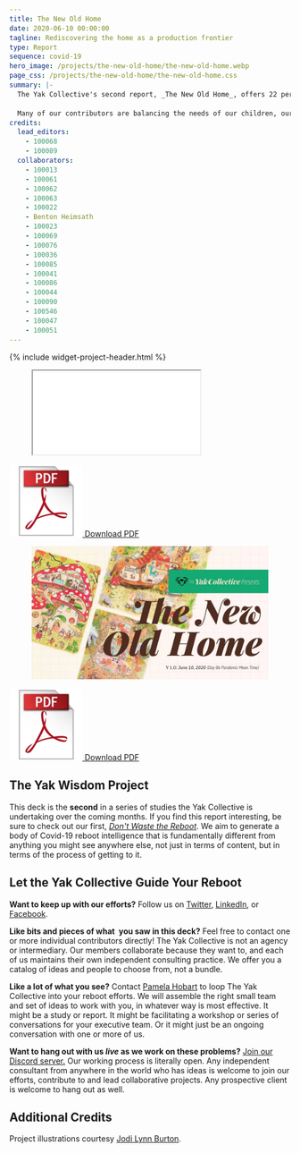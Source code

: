 ```yaml
---
title: The New Old Home
date: 2020-06-10 00:00:00
tagline: Rediscovering the home as a production frontier
type: Report
sequence: covid-19
hero_image: /projects/the-new-old-home/the-new-old-home.webp
page_css: /projects/the-new-old-home/the-new-old-home.css
summary: |-
  The Yak Collective's second report, _The New Old Home_, offers 22 perspectives built around Pamela Hobart's central thesis: as work returns to the home in the form of remote work opportunities (a trend now dramatically accelerated by pandemic circumstances), we can turn to historical modes of integrated living, reconsidered in light of newer technology, to guide our attempts at co-located life and work. 

  Many of our contributors are balancing the needs of our children, our parents and grandparents, our partners, and ourselves as we adapt to this _unprecedented_ situation. We offer our ideas freely in the hope that they might help us to design a better future for our homes and families.
credits:
  lead_editors:
    - 100068
    - 100089
  collaborators:
    - 100013
    - 100061
    - 100062
    - 100063
    - 100022
    - Benton Heimsath
    - 100023
    - 100069
    - 100076
    - 100036
    - 100085
    - 100041
    - 100086
    - 100044
    - 100090
    - 100546
    - 100047
    - 100051
---
```

{% include widget-project-header.html %}

<div id="pdf-slideshow" class="center-box pdf-slideshow-wrapper">
	<div class="box-interior"><div>
		<figure class="ma0">
			<div class="pdf-slideshow relative">
				<iframe src="the-new-old-home/the-new-old-home-2020-10-28.pdf#view=fitH" class="w-100 h-100 absolute top-0 left-0 bn"></iframe>
			</div>
		</figure>
		<figcaption class="yak-content">
			<p><a href="the-new-old-home/the-new-old-home-2020-10-28.pdf"><img class="h1" src="../Assets/PDF.webp" alt="Download PDF"> Download PDF</a></p>
		</figcaption>
	</div></div>
</div>

<div id="pdf-slideshow-fallback" class="center-box pdf-slideshow-wrapper">
	<div class="box-interior"><div>
		<figure class="ma0">
			<div class="pdf-slideshow relative">
				<a href="the-new-old-home/the-new-old-home-2020-10-28.pdf" class="silent-link"><img src="the-new-old-home/the-new-old-home-2020-10-28.webp" title="The New Old Home" class="w-100 h-100 absolute top-0 left-0 ba bw2"></a>
			</div>
		</figure>
		<figcaption class="yak-content">
			<p><a href="the-new-old-home/the-new-old-home-2020-10-28.pdf"><img class="h1" src="../Assets/PDF.webp" alt="Download PDF"> Download PDF</a></p>
		</figcaption>
	</div></div>
</div>

## The Yak Wisdom Project

This deck is the **second** in a series of studies the Yak Collective is undertaking over the coming months. If you find this report interesting, be sure to check out our first, [_Don't Waste the Reboot_](/projects/dont-waste-the-reboot.html). We aim to generate a body of Covid-19 reboot intelligence that is fundamentally different from anything you might see anywhere else, not just in terms of content, but in terms of the process of getting to it.

## Let the Yak Collective Guide Your Reboot

**Want to keep up with our efforts?** Follow us on [Twitter](https://twitter.com/yak_collective), [LinkedIn](https://www.linkedin.com/company/yak-collective/), or [Facebook](https://www.facebook.com/The-Yak-Collective-115005446854705).

**Like bits and pieces of what you saw in this deck?** Feel free to contact one or more individual contributors directly! The Yak Collective is not an agency or intermediary. Our members collaborate because they want to, and each of us maintains their own independent consulting practice. We offer you a catalog of ideas and people to choose from, not a bundle.

**Like a lot of what you see?** Contact [Pamela Hobart](https://www.yakcollective.org/members/100068/) to loop The Yak Collective into your reboot efforts. We will assemble the right small team and set of ideas to work with you, in whatever way is most effective. It might be a study or report. It might be facilitating a workshop or series of conversations for your executive team. Or it might just be an ongoing conversation with one or more of us.

**Want to hang out with us _live_ as we work on these problems?** [Join our Discord server.](/join.html) Our working process is literally open. Any independent consultant from anywhere in the world who has ideas is welcome to join our efforts, contribute to and lead collaborative projects. Any prospective client is welcome to hang out as well.

## Additional Credits

Project illustrations courtesy [Jodi Lynn Burton](http://jodilynndoodles.com/).

<script src="../js/pdfobject.min.js"></script>
<script>
	if (PDFObject.supportsPDFs) {
		document.querySelector("#pdf-slideshow-fallback").remove();
	} else {
		document.querySelector("#pdf-slideshow").remove();
	};
</script>
